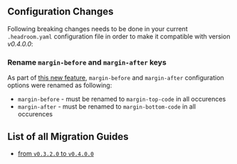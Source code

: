 
## Configuration Changes
Following breaking changes needs to be done in your current `.headroom.yaml` configuration file in order to make it compatible with version _v0.4.0.0_:

### Rename `margin-before` and `margin-after` keys
As part of [this new feature][github/issueP/58], `margin-before` and `margin-after` configuration options were renamed as following:

- `margin-before` - must be renamed to `margin-top-code` in all occurences
- `margin-after` - must be renamed to `margin-bottom-code` in all occurences


[doc:v0.3.2.0]: https://doc.norcane.com/headroom/v0.3.2.0/
[github/issueP/58]: https://github.com/vaclavsvejcar/headroom/issues/58

## List of all Migration Guides

- [from `v0.3.2.0` to `v0.4.0.0`][v0320-v0400]


[v0320-v0400]: https://doc.norcane.com/headroom/v0.4.0.0/migration-guide